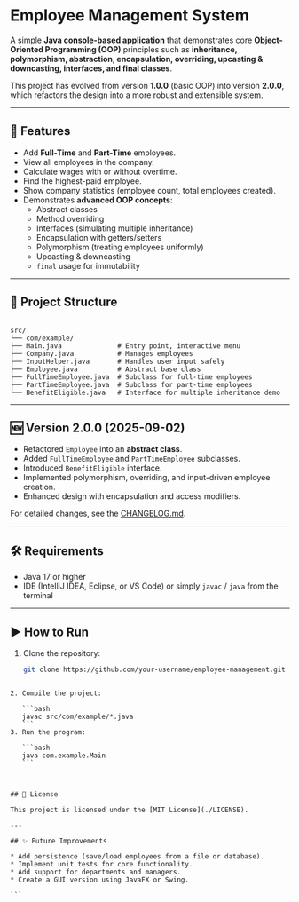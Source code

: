 # Employee Management System

A simple **Java console-based application** that demonstrates core **Object-Oriented Programming (OOP)** principles such as **inheritance, polymorphism, abstraction, encapsulation, overriding, upcasting & downcasting, interfaces, and final classes**.  

This project has evolved from version **1.0.0** (basic OOP) into version **2.0.0**, which refactors the design into a more robust and extensible system.

---

## 🚀 Features

- Add **Full-Time** and **Part-Time** employees.  
- View all employees in the company.  
- Calculate wages with or without overtime.  
- Find the highest-paid employee.  
- Show company statistics (employee count, total employees created).  
- Demonstrates **advanced OOP concepts**:
  - Abstract classes  
  - Method overriding  
  - Interfaces (simulating multiple inheritance)  
  - Encapsulation with getters/setters  
  - Polymorphism (treating employees uniformly)  
  - Upcasting & downcasting  
  - `final` usage for immutability  

---

## 📂 Project Structure

```

src/
└── com/example/
├── Main.java              # Entry point, interactive menu
├── Company.java           # Manages employees
├── InputHelper.java       # Handles user input safely
├── Employee.java          # Abstract base class
├── FullTimeEmployee.java  # Subclass for full-time employees
├── PartTimeEmployee.java  # Subclass for part-time employees
└── BenefitEligible.java   # Interface for multiple inheritance demo

````

---

## 🆕 Version 2.0.0 (2025-09-02)

- Refactored `Employee` into an **abstract class**.  
- Added `FullTimeEmployee` and `PartTimeEmployee` subclasses.  
- Introduced `BenefitEligible` interface.  
- Implemented polymorphism, overriding, and input-driven employee creation.  
- Enhanced design with encapsulation and access modifiers.  

For detailed changes, see the [CHANGELOG.md](./CHANGELOG.md).

---

## 🛠️ Requirements

- Java 17 or higher  
- IDE (IntelliJ IDEA, Eclipse, or VS Code) or simply `javac` / `java` from the terminal  

---

## ▶️ How to Run

1. Clone the repository:
   ```bash
   git clone https://github.com/your-username/employee-management.git
````

2. Compile the project:

   ```bash
   javac src/com/example/*.java
   ```
3. Run the program:

   ```bash
   java com.example.Main
   ```

---

## 📜 License

This project is licensed under the [MIT License](./LICENSE).

---

## ✨ Future Improvements

* Add persistence (save/load employees from a file or database).
* Implement unit tests for core functionality.
* Add support for departments and managers.
* Create a GUI version using JavaFX or Swing.

```
